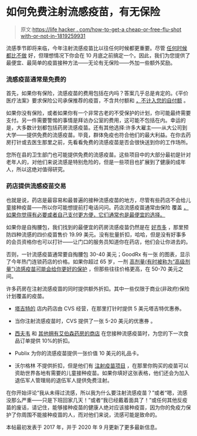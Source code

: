 # 如何免费注射流感疫苗，有无保险

> 原文:[https://life hacker . com/how-to-get-a cheap-or-free-flu-shot with-or-not-in-1819259931](https://lifehacker.com/how-to-get-a-cheap-or-free-flu-shot-with-or-without-in-1819259931)

流感季节即将来临，今年注射流感疫苗比以往任何时候都更重要。尽管 [任何时候都比不做](https://vitals.lifehacker.com/is-there-an-optimal-time-to-get-your-flu-shot-this-year-1844907774) 好，但理想情况下你会在 10 月底之前搞定一个。因此，我们为您提供了最便宜、最简单的疫苗接种方法——无论有无保险——外加一些额外奖励。

### 流感疫苗通常是免费的

首先，如果你有保险，流感疫苗的费用包括在内吗？答案几乎总是肯定的。《平价医疗法案》要求保险公司承保推荐的疫苗，不含共付额和 [，不计入您的自付额](https://vitals.lifehacker.com/all-the-free-health-care-you-can-get-without-using-your-1776252651) 。

如果你没有保险，或者如果你有一个非常古老的不受保护的计划，你可能最终需要支付。另一件需要警惕的事情是拜访办公室的费用，这可能不包括在内。幸运的是，大多数计划都包括药房流感疫苗。还有其他选择:许多大雇主——从大公司到大学——提供免费的流感疫苗。毕竟，群体免疫也符合他们的最大利益。在你去药房打针或去医生那里之前，先看看免费的流感疫苗是否会很快送到你的工作场所。

您所在县的卫生部门也可能提供免费的流感疫苗。这些项目中的大部分最初是针对老年人的，对他们来说流感是特别危险的，但是一些项目也扩展到了健康的成年人，所以这绝对值得研究。

### **药店提供流感疫苗交易**

也就是说，药店是最容易和最普遍的接种流感疫苗的地方，尽管有些药店不会给儿童接种疫苗——所以你可能想提前打电话问问。药店流感疫苗通常由保险 覆盖 [，如果你觉得有必要或者自己支付更方便，它们通常也是最便宜的选择。](https://lifehacker.com/why-everybody-wants-to-give-you-a-free-flu-shot-1839946782)

如果你是自掏腰包，我们找到的最便宜的药房流感疫苗仍然是在 [好市多](https://www.costco.com/Pharmacy/adult-immunization-program.html) ，那里预防四种流感的四价疫苗售价 19.99 美元。没有批量折扣，哈哈，但是没有好事多的会员资格你也可以打针——让门口的服务员知道你在药店，他们会让你进去的。

否则，一针流感疫苗通常要自掏腰包 30-40 美元；GoodRx 有一张 的图表，显示了今年热门连锁药店的价格。如果你超过 65 岁，一剂 [高剂量(有时被称为“高级剂量”)流感疫苗可能会给你更好的保护](https://lifehacker.com/do-you-need-a-high-dose-flu-shot-1845169504) ，但那些往往价格更高，在 50-70 美元之间。

许多药房在注射流感疫苗的同时提供额外折扣。其中一些仅限于商业(非政府)保险计划覆盖的疫苗。

*   [塔吉特的](https://www.cvs.com/immunizations/flu?target=true) 店内药店由 CVS 经营，在那里打针时提供 5 美元塔吉特优惠券。
*   当你注射流感疫苗时，CVS 提供了一张 5-20 美元的优惠券 。
*   [西夫韦](http://www.safeway.com/ShopStores/Immunizations.page) 和 [其他拥有艾伯森药房的商店](https://clark.com/health-health-care/best-flu-shot-deals) 在您接种流感疫苗时，为您的下一次食品订单提供 10%的折扣。

*   Publix 为你的流感疫苗提供一张价值 10 美元的礼品卡。
*   沃尔格林 不提供折扣，但是他们有 [注射疫苗项目](https://www.walgreens.com/pharmacy/immunization/shot_at_life.jsp) ，在那里你购买的疫苗可以资助世界各地有需要的儿童接种疫苗。如果你填好这张表格，他们还会为加入退伍军人管理局的退伍军人提供免费注射。

在你开始评论“我从未得过流感，所以我为什么要注射流感疫苗？”或者“嗯，流感没那么严重——只是下班回家几天！”或者“我已经戴着面具了！”或任何其他反疫苗的废话，请记住，能够接种疫苗的健康人绝对应该接种疫苗，因为你的免疫力保护了你周围不能接种疫苗的人，而对他们来说，流感可能是致命的。

本帖最初发表于 2017 年，并于 2020 年 9 月更新了更多最新信息。